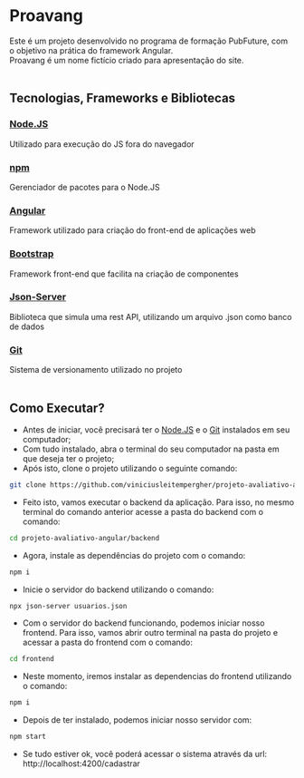 # Proavang
Este é um projeto desenvolvido no programa de formação PubFuture, com o objetivo na prática do framework Angular. <br>
Proavang é um nome fictício criado para apresentação do site. <br> <br>

## Tecnologias, Frameworks e Bibliotecas
### [Node.JS](https://nodejs.org/en/) <br>
Utilizado para execução do JS fora do navegador

### [npm](https://www.npmjs.com/) <br>
Gerenciador de pacotes para o Node.JS

### [Angular](https://angular.io/start) <br>
Framework utilizado para criação do front-end de aplicações web

### [Bootstrap](https://getbootstrap.com/) <br>
Framework front-end que facilita na criação de componentes

### [Json-Server](https://www.npmjs.com/package/json-server) <br>
Biblioteca que simula uma rest API, utilizando um arquivo .json como banco de dados

### [Git](https://git-scm.com/) <br>
Sistema de versionamento utilizado no projeto
<br> <br>

## Como Executar?

 - Antes de iniciar, você precisará ter o [Node.JS](https://nodejs.org/en/) e o [Git](https://git-scm.com/) instalados em seu computador;
 - Com tudo instalado, abra o terminal do seu computador na pasta em que deseja ter o projeto;
 - Após isto, clone o projeto utilizando o seguinte comando:
```bash
git clone https://github.com/viniciusleitempergher/projeto-avaliativo-angular.git
```
 - Feito isto, vamos executar o backend da aplicação. Para isso, no mesmo terminal do comando anterior acesse a pasta do backend com o comando:
```bash
cd projeto-avaliativo-angular/backend
```
 - Agora, instale as dependências do projeto com o comando:
```bash
npm i
```
 - Inicie o servidor do backend utilizando o comando:
```bash
npx json-server usuarios.json
```
 - Com o servidor do backend funcionando, podemos iniciar nosso frontend. Para isso, vamos abrir outro terminal na pasta do projeto e acessar a pasta do frontend com o comando:
```bash
cd frontend
```
 - Neste momento, iremos instalar as dependencias do frontend utilizando o comando:
```bash
npm i
```
 - Depois de ter instalado, podemos iniciar nosso servidor com:
```bash
npm start
```
 - Se tudo estiver ok, você poderá acessar o sistema através da url: http://localhost:4200/cadastrar
